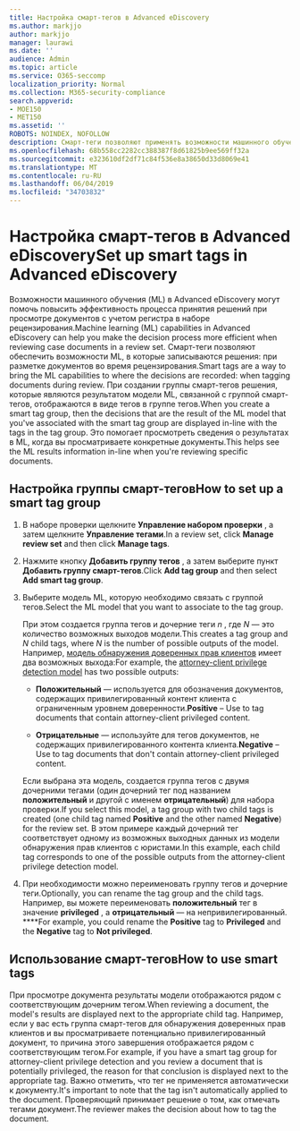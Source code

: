 ```yaml
---
title: Настройка смарт-тегов в Advanced eDiscovery
ms.author: markjjo
author: markjjo
manager: laurawi
ms.date: ''
audience: Admin
ms.topic: article
ms.service: O365-seccomp
localization_priority: Normal
ms.collection: M365-security-compliance
search.appverid:
- MOE150
- MET150
ms.assetid: ''
ROBOTS: NOINDEX, NOFOLLOW
description: Смарт-теги позволяют применять возможности машинного обучения при просмотре контента в расширенном случае обнаружения электронных данных. Используйте группы смарт-тегов для отображения результатов моделей обнаружения машинного обучения, таких как модель полномочий клиентов с юристами.
ms.openlocfilehash: 68b558cc2282cc388387f8d61825b9ee569ff32a
ms.sourcegitcommit: e323610df2df71c84f536e8a38650d33d8069e41
ms.translationtype: MT
ms.contentlocale: ru-RU
ms.lasthandoff: 06/04/2019
ms.locfileid: "34703832"
---
```

# <a name="set-up-smart-tags-in-advanced-ediscovery"></a><span data-ttu-id="aabd3-104">Настройка смарт-тегов в Advanced eDiscovery</span><span class="sxs-lookup"><span data-stu-id="aabd3-104">Set up smart tags in Advanced eDiscovery</span></span>

<span data-ttu-id="aabd3-105">Возможности машинного обучения (ML) в Advanced eDiscovery могут помочь повысить эффективность процесса принятия решений при просмотре документов с учетом регистра в наборе рецензирования.</span><span class="sxs-lookup"><span data-stu-id="aabd3-105">Machine learning (ML) capabilities in Advanced eDiscovery can help you make the decision process more efficient when reviewing case documents in a review set.</span></span> <span data-ttu-id="aabd3-106">Смарт-теги позволяют обеспечить возможности ML, в которые записываются решения: при разметке документов во время рецензирования.</span><span class="sxs-lookup"><span data-stu-id="aabd3-106">Smart tags are a way to bring the ML capabilities to where the decisions are recorded: when tagging documents during review.</span></span> <span data-ttu-id="aabd3-107">При создании группы смарт-тегов решения, которые являются результатом модели ML, связанной с группой смарт-тегов, отображаются в виде тегов в группе тегов.</span><span class="sxs-lookup"><span data-stu-id="aabd3-107">When you create a smart tag group, then the decisions that are the result of the ML model that you've associated with the smart tag group are displayed in-line with the tags in the tag group.</span></span> <span data-ttu-id="aabd3-108">Это помогает просмотреть сведения о результатах в ML, когда вы просматриваете конкретные документы.</span><span class="sxs-lookup"><span data-stu-id="aabd3-108">This helps see the ML results information in-line when you're reviewing specific documents.</span></span>

## <a name="how-to-set-up-a-smart-tag-group"></a><span data-ttu-id="aabd3-109">Настройка группы смарт-тегов</span><span class="sxs-lookup"><span data-stu-id="aabd3-109">How to set up a smart tag group</span></span>

1. <span data-ttu-id="aabd3-110">В наборе проверки щелкните **Управление набором проверки** , а затем щелкните **Управление тегами**.</span><span class="sxs-lookup"><span data-stu-id="aabd3-110">In a review set, click **Manage review set** and then click **Manage tags**.</span></span>

2. <span data-ttu-id="aabd3-111">Нажмите кнопку **Добавить группу тегов** , а затем выберите пункт **Добавить группу смарт-тегов**.</span><span class="sxs-lookup"><span data-stu-id="aabd3-111">Click **Add tag group** and then select **Add smart tag group**.</span></span>

3. <span data-ttu-id="aabd3-112">Выберите модель ML, которую необходимо связать с группой тегов.</span><span class="sxs-lookup"><span data-stu-id="aabd3-112">Select the ML model that you want to associate to the tag group.</span></span>
    
   <span data-ttu-id="aabd3-113">При этом создается группа тегов и дочерние теги *n* , где *N* — это количество возможных выходов модели.</span><span class="sxs-lookup"><span data-stu-id="aabd3-113">This creates a tag group and *N* child tags, where *N* is the number of possible outputs of the model.</span></span> <span data-ttu-id="aabd3-114">Например, [модель обнаружения доверенных прав клиентов](attorney-privilege-detection.md) имеет два возможных выхода:</span><span class="sxs-lookup"><span data-stu-id="aabd3-114">For example, the [attorney-client privilege detection model](attorney-privilege-detection.md) has two possible outputs:</span></span> 

   - <span data-ttu-id="aabd3-115">**Положительный** — используется для обозначения документов, содержащих привилегированный контент клиента с ограниченным уровнем доверенности.</span><span class="sxs-lookup"><span data-stu-id="aabd3-115">**Positive** – Use to tag documents that contain attorney-client privileged content.</span></span>
   
   - <span data-ttu-id="aabd3-116">**Отрицательные** — используйте для тегов документов, не содержащих привилегированного контента клиента.</span><span class="sxs-lookup"><span data-stu-id="aabd3-116">**Negative** – Use to tag documents that don't contain attorney-client privileged content.</span></span>
    
    <span data-ttu-id="aabd3-117">Если выбрана эта модель, создается группа тегов с двумя дочерними тегами (один дочерний тег под названием **положительный** и другой с именем **отрицательный**) для набора проверки.</span><span class="sxs-lookup"><span data-stu-id="aabd3-117">If you select this model, a tag group with two child tags is created (one child tag named **Positive** and the other named **Negative**) for the review set.</span></span> <span data-ttu-id="aabd3-118">В этом примере каждый дочерний тег соответствует одному из возможных выходных данных из модели обнаружения прав клиентов с юристами.</span><span class="sxs-lookup"><span data-stu-id="aabd3-118">In this example, each child tag corresponds to one of the possible outputs from the attorney-client privilege detection model.</span></span>

4. <span data-ttu-id="aabd3-119">При необходимости можно переименовать группу тегов и дочерние теги.</span><span class="sxs-lookup"><span data-stu-id="aabd3-119">Optionally, you can rename the tag group and the child tags.</span></span> <span data-ttu-id="aabd3-120">Например, вы можете переименовать **положительный** тег в значение **privileged** , а **отрицательный** — на непривилегированный. \*\*\*\*</span><span class="sxs-lookup"><span data-stu-id="aabd3-120">For example, you could rename the **Positive** tag to **Privileged** and the **Negative** tag to **Not privileged**.</span></span>

## <a name="how-to-use-smart-tags"></a><span data-ttu-id="aabd3-121">Использование смарт-тегов</span><span class="sxs-lookup"><span data-stu-id="aabd3-121">How to use smart tags</span></span>

<span data-ttu-id="aabd3-122">При просмотре документа результаты модели отображаются рядом с соответствующим дочерним тегом.</span><span class="sxs-lookup"><span data-stu-id="aabd3-122">When reviewing a document, the model's results are displayed next to the appropriate child tag.</span></span> <span data-ttu-id="aabd3-123">Например, если у вас есть группа смарт-тегов для обнаружения доверенных прав клиентов и вы просматриваете потенциально привилегированный документ, то причина этого завершения отображается рядом с соответствующим тегом.</span><span class="sxs-lookup"><span data-stu-id="aabd3-123">For example, if you have a smart tag group for attorney-client privilege detection and you review a document that is potentially privileged, the reason for that conclusion is displayed next to the appropriate tag.</span></span> <span data-ttu-id="aabd3-124">Важно отметить, что тег не применяется автоматически к документу.</span><span class="sxs-lookup"><span data-stu-id="aabd3-124">It's important to note that the tag isn't automatically applied to the document.</span></span> <span data-ttu-id="aabd3-125">Проверяющий принимает решение о том, как отмечать тегами документ.</span><span class="sxs-lookup"><span data-stu-id="aabd3-125">The reviewer makes the decision about how to tag the document.</span></span>
